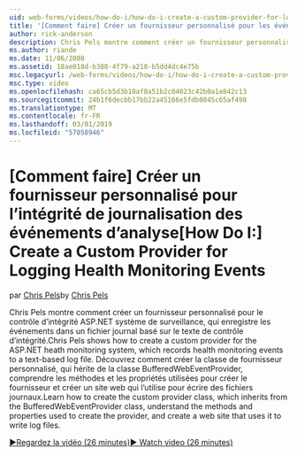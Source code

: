```yaml
---
uid: web-forms/videos/how-do-i/how-do-i-create-a-custom-provider-for-logging-health-monitoring-events
title: '[Comment faire] Créer un fournisseur personnalisé pour les événements de contrôle d’état journalisation | Microsoft Docs'
author: rick-anderson
description: Chris Pels montre comment créer un fournisseur personnalisé pour le contrôle d’intégrité ASP.NET système de surveillance, qui enregistre les événements dans un fichier journal basé sur le texte de contrôle d’intégrité. Le...
ms.author: riande
ms.date: 11/06/2008
ms.assetid: 18ae018d-b388-4f79-a218-b5dd4dc4e75b
msc.legacyurl: /web-forms/videos/how-do-i/how-do-i-create-a-custom-provider-for-logging-health-monitoring-events
msc.type: video
ms.openlocfilehash: ca65cb5d3b10af8a51b2c04023c42b0a1e842c13
ms.sourcegitcommit: 24b1f6decbb17bb22a45166e5fdb0845c65af498
ms.translationtype: MT
ms.contentlocale: fr-FR
ms.lasthandoff: 03/01/2019
ms.locfileid: "57058946"
---
```

<a name="how-do-i-create-a-custom-provider-for-logging-health-monitoring-events"></a><span data-ttu-id="84dde-104">[Comment faire] Créer un fournisseur personnalisé pour l’intégrité de journalisation des événements d’analyse</span><span class="sxs-lookup"><span data-stu-id="84dde-104">[How Do I:] Create a Custom Provider for Logging Health Monitoring Events</span></span>
====================
<span data-ttu-id="84dde-105">par [Chris Pels](https://twitter.com/chrispels)</span><span class="sxs-lookup"><span data-stu-id="84dde-105">by [Chris Pels](https://twitter.com/chrispels)</span></span>

<span data-ttu-id="84dde-106">Chris Pels montre comment créer un fournisseur personnalisé pour le contrôle d’intégrité ASP.NET système de surveillance, qui enregistre les événements dans un fichier journal basé sur le texte de contrôle d’intégrité.</span><span class="sxs-lookup"><span data-stu-id="84dde-106">Chris Pels shows how to create a custom provider for the ASP.NET heath monitoring system, which records health monitoring events to a text-based log file.</span></span> <span data-ttu-id="84dde-107">Découvrez comment créer la classe de fournisseur personnalisé, qui hérite de la classe BufferedWebEventProvider, comprendre les méthodes et les propriétés utilisées pour créer le fournisseur et créer un site web qui l’utilise pour écrire des fichiers journaux.</span><span class="sxs-lookup"><span data-stu-id="84dde-107">Learn how to create the custom provider class, which inherits from the BufferedWebEventProvider class, understand the methods and properties used to create the provider, and create a web site that uses it to write log files.</span></span>

[<span data-ttu-id="84dde-108">&#9654;Regardez la vidéo (26 minutes)</span><span class="sxs-lookup"><span data-stu-id="84dde-108">&#9654; Watch video (26 minutes)</span></span>](https://channel9.msdn.com/Blogs/ASP-NET-Site-Videos/how-do-i-create-a-custom-provider-for-logging-health-monitoring-events)
